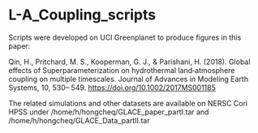 # L-A_Coupling_scripts
Scripts were developed on UCI Greenplanet to produce figures in this paper:

Qin, H., Pritchard, M. S., Kooperman, G. J., & Parishani, H. (2018). Global effects of Superparameterization on hydrothermal land‐atmosphere coupling on multiple timescales. Journal of Advances in Modeling Earth Systems, 10, 530– 549. https://doi.org/10.1002/2017MS001185

The related simulations and other datasets are available on NERSC Cori HPSS under /home/h/hongcheq/GLACE_paper_partI.tar and /home/h/hongcheq/GLACE_Data_partII.tar
